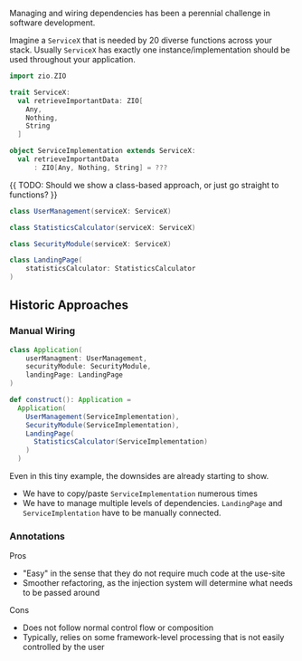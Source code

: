 Managing and wiring dependencies has been a perennial challenge in software development.

Imagine a `ServiceX` that is needed by 20 diverse functions across your stack.
Usually `ServiceX` has exactly one instance/implementation should be used throughout your application.

```scala mdoc
import zio.ZIO

trait ServiceX:
  val retrieveImportantData: ZIO[
    Any,
    Nothing,
    String
  ]

object ServiceImplementation extends ServiceX:
  val retrieveImportantData
      : ZIO[Any, Nothing, String] = ???
```
{{ TODO: Should we show a class-based approach, or just go straight to functions? }}
```scala mdoc
class UserManagement(serviceX: ServiceX)

class StatisticsCalculator(serviceX: ServiceX)

class SecurityModule(serviceX: ServiceX)

class LandingPage(
    statisticsCalculator: StatisticsCalculator
)
```

## Historic Approaches

### Manual Wiring

```scala mdoc
class Application(
    userManagment: UserManagement,
    securityModule: SecurityModule,
    landingPage: LandingPage
)

def construct(): Application =
  Application(
    UserManagement(ServiceImplementation),
    SecurityModule(ServiceImplementation),
    LandingPage(
      StatisticsCalculator(ServiceImplementation)
    )
  )
```

Even in this tiny example, the downsides are already starting to show.

- We have to copy/paste `ServiceImplementation` numerous times
- We have to manage multiple levels of dependencies. `LandingPage` and `ServiceImplentation` have to be manually connected.


### Annotations

Pros
- "Easy" in the sense that they do not require much code at the use-site
- Smoother refactoring, as the injection system will determine what needs to be passed around

Cons
- Does not follow normal control flow or composition
- Typically, relies on some framework-level processing that is not easily controlled by the user